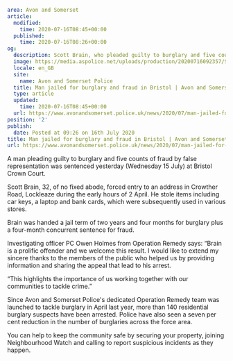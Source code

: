 ```yaml
area: Avon and Somerset
article:
  modified:
    time: 2020-07-16T08:45+00:00
  published:
    time: 2020-07-16T08:26+00:00
og:
  description: Scott Brain, who pleaded guilty to burglary and five counts of fraud by false representation, was sentenced on Wednesday 15 July at Bristol Crown Court
  image: https://media.aspolice.net/uploads/production/20200716092357/Scott-Brain.jpg
  locale: en_GB
  site:
    name: Avon and Somerset Police
  title: Man jailed for burglary and fraud in Bristol | Avon and Somerset Police
  type: article
  updated:
    time: 2020-07-16T08:45+00:00
  url: https://www.avonandsomerset.police.uk/news/2020/07/man-jailed-for-burglary-and-fraud-in-bristol/
position: '2'
publish:
  date: Posted at 09:26 on 16th July 2020
title: Man jailed for burglary and fraud in Bristol | Avon and Somerset Police
url: https://www.avonandsomerset.police.uk/news/2020/07/man-jailed-for-burglary-and-fraud-in-bristol/
```

A man pleading guilty to burglary and five counts of fraud by false representation was sentenced yesterday (Wednesday 15 July) at Bristol Crown Court.

Scott Brain, 32, of no fixed abode, forced entry to an address in Crowther Road, Lockleaze during the early hours of 2 April. He stole items including car keys, a laptop and bank cards, which were subsequently used in various stores.

Brain was handed a jail term of two years and four months for burglary plus a four-month concurrent sentence for fraud.

Investigating officer PC Owen Holmes from Operation Remedy says: “Brain is a prolific offender and we welcome this result. I would like to extend my sincere thanks to the members of the public who helped us by providing information and sharing the appeal that lead to his arrest.

“This highlights the importance of us working together with our communities to tackle crime.”

Since Avon and Somerset Police's dedicated Operation Remedy team was launched to tackle burglary in April last year, more than 140 residential burglary suspects have been arrested. Police have also seen a seven per cent reduction in the number of burglaries across the force area.

You can help to keep the community safe by securing your property, joining Neighbourhood Watch and calling to report suspicious incidents as they happen.
